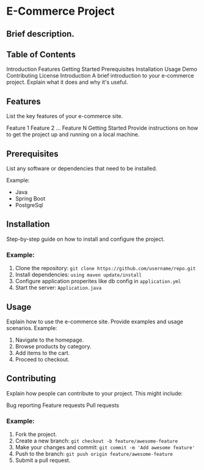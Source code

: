 # E-Commerce Project
 

## Brief description.

## Table of Contents
Introduction
Features
Getting Started
Prerequisites
Installation
Usage
Demo
Contributing
License
Introduction
A brief introduction to your e-commerce project. Explain what it does and why it's useful.

## Features
List the key features of your e-commerce site.

Feature 1
Feature 2
...
Feature N
Getting Started
Provide instructions on how to get the project up and running on a local machine.

## Prerequisites
List any software or dependencies that need to be installed.

Example:
- Java
- Spring Boot
- PostgreSql

## Installation
Step-by-step guide on how to install and configure the project.

### Example:
1. Clone the repository: `git clone https://github.com/username/repo.git`
2. Install dependencies: `using maven update/install`
3. Configure application properites like db config in `application.yml`
4. Start the server: `Application.java`

## Usage
Explain how to use the e-commerce site. Provide examples and usage scenarios.
  Example:
  1. Navigate to the homepage.
  2. Browse products by category.
  3. Add items to the cart.
  4. Proceed to checkout.

## Contributing
Explain how people can contribute to your project. This might include:

Bug reporting
Feature requests
Pull requests

### Example:
1. Fork the project.
2. Create a new branch: `git checkout -b feature/awesome-feature`
3. Make your changes and commit: `git commit -m 'Add awesome feature'`
4. Push to the branch: `git push origin feature/awesome-feature`
5. Submit a pull request.


